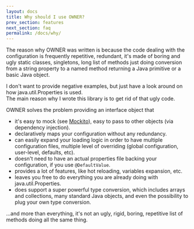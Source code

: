 ```yaml
---
layout: docs
title: Why should I use OWNER?
prev_section: features
next_section: faq
permalink: /docs/why/
---
```


The reason why OWNER was written is because the code dealing with the configuration is frequently repetitive, 
redundant, it's made of boring and ugly static classes, singletons, long list of methods just doing conversion from a
string property to a named method returning a Java primitive or a basic Java object. 

I don't want to provide negative examples, but just have a look around on how java.util.Properties is used.  
The main reason why I wrote this library is to get rid of that ugly code.

OWNER solves the problem providing an interface object that 

 - it's easy to mock (see [Mockito](http://mockito.org)), easy to pass to other objects (via dependency injection).
 - declaratively maps your configuration without any redundancy.
 - can easily expand your loading logic in order to have multiple configuration files, multiple level of 
   overriding (global configuration, user-level, defaults, etc).
 - doesn't need to have an actual properties file backing your configuration, if you use `@DefaultValue`.
 - provides a lot of features, like hot reloading, variables expansion, etc.
 - leaves you free to do everything you are already doing with java.util.Properties.
 - does support a super powerful type conversion, which includes arrays and collections, many standard Java objects,
   and even the possibility to plug your own type conversion.

...and more than everything, it's not an ugly, rigid, boring, repetitive list of methods doing all the same thing.
